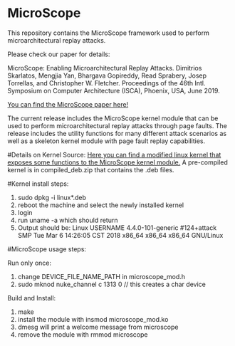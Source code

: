# MicroScope
This repository contains the MicroScope framework used to perform microarchitectural replay attacks.

Please check our paper for details:

MicroScope: Enabling Microarchitectural Replay Attacks. Dimitrios Skarlatos, Mengjia Yan, Bhargava Gopireddy, Read Sprabery, Josep Torrellas, and Christopher W. Fletcher. Proceedings of the 46th Intl. Symposium on Computer Architecture (ISCA), Phoenix, USA, June 2019.

[You can find the MicroScope paper here!](http://skarlat2.web.engr.illinois.edu)

The current release includes the MicroScope kernel module that can be used to perform
microarchitectural replay attacks through page faults. The release includes the
utility functions for many different attack scenarios as well as a skeleton kernel module
with page fault replay capabilities.

#Details on Kernel Source:
[Here you can find a modified linux kernel that exposes some functions
to the MicroScope kernel module.](https://drive.google.com/open?id=1433kWpnafmffyDPmW_HZSZlbbOPlwKyU)
A pre-compiled kernel is in compiled_deb.zip that contains the .deb files.

#Kernel install steps:
1) sudo dpkg -i linux*.deb
2) reboot the machine and select the newly installed kernel
3) login
4) run uname -a which should return
5) Output should be: Linux USERNAME 4.4.0-101-generic #124+attack SMP Tue Mar 6 14:26:05 CST 2018 x86_64 x86_64 x86_64 GNU/Linux

#MicroScope usage steps:

Run only once:
1) change DEVICE_FILE_NAME_PATH in microscope_mod.h
2) sudo mknod nuke_channel c 1313 0 // this creates a char device

Build and Install:
1) make
2) install the module with insmod microscope_mod.ko
3) dmesg will print a welcome message from microscope
4) remove the module with rmmod microscope
